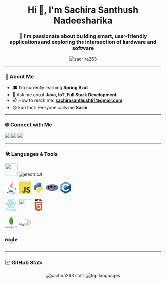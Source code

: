 <h1 align="center">Hi 👋, I'm Sachira Santhush Nadeesharika</h1>
<h3 align="center">🚀 I'm passionate about building smart, user-friendly applications and exploring the intersection of hardware and software</h3>

<p align="center">
  <img src="https://komarev.com/ghpvc/?username=sachira263&label=Profile%20views&color=0e75b6&style=flat" alt="sachira263" />
</p>

---

### 🧠 About Me

- 🎓 I’m currently learning **Spring Boot**
- 💬 Ask me about **Java, IoT, Full Stack Development**
- 📫 How to reach me: **sachirasanthush81@gmail.com**
- 😄 Fun fact: Everyone calls me **Sachi**

---

### 🌐 Connect with Me
<p align="left">
  <a href="mailto:sachirasanthush81@gmail.com"><img src="https://img.icons8.com/fluency/48/gmail.png" width="40"/></a>
  <a href="https://www.linkedin.com/in/sachira-santhush/" target="blank"><img src="https://img.icons8.com/color/48/linkedin.png" width="40"/></a>
  <a href="https://github.com/sachira263" target="blank"><img src="https://img.icons8.com/ios-glyphs/48/github.png" width="40"/></a>
</p>

---

### 🛠️ Languages & Tools
<p align="left">
  <!-- Hardware & Embedded -->
  <a href="https://www.arduino.cc/" target="_blank"><img src="https://cdn.worldvectorlogo.com/logos/arduino-1.svg" width="40" height="40"/></a>
  <img src="https://img.icons8.com/fluency/48/electrical.png" alt="electrical" width="40" height="40"/>
  
  <!-- Programming Languages -->
  <a href="https://www.java.com"><img src="https://raw.githubusercontent.com/devicons/devicon/master/icons/java/java-original.svg" width="40" height="40"/></a>
  <a href="https://developer.mozilla.org/en-US/docs/Web/JavaScript"><img src="https://raw.githubusercontent.com/devicons/devicon/master/icons/javascript/javascript-original.svg" width="40" height="40"/></a>
  <a href="https://www.python.org"><img src="https://raw.githubusercontent.com/devicons/devicon/master/icons/python/python-original.svg" width="40" height="40"/></a>
  <a href="https://www.php.net"><img src="https://raw.githubusercontent.com/devicons/devicon/master/icons/php/php-original.svg" width="40" height="40"/></a>
  <a href="https://www.cprogramming.com/"><img src="https://raw.githubusercontent.com/devicons/devicon/master/icons/c/c-original.svg" width="40" height="40"/></a>

  <!-- Web & Frameworks -->
  <a href="https://reactjs.org/"><img src="https://raw.githubusercontent.com/devicons/devicon/master/icons/react/react-original-wordmark.svg" width="40" height="40"/></a>
  <a href="https://spring.io/"><img src="https://www.vectorlogo.zone/logos/springio/springio-icon.svg" width="40" height="40"/></a>
  <a href="https://www.w3.org/html/"><img src="https://raw.githubusercontent.com/devicons/devicon/master/icons/html5/html5-original-wordmark.svg" width="40" height="40"/></a>

  <!-- Databases -->
  <a href="https://www.mongodb.com/"><img src="https://raw.githubusercontent.com/devicons/devicon/master/icons/mongodb/mongodb-original-wordmark.svg" width="40" height="40"/></a>
  <a href="https://www.mysql.com/"><img src="https://raw.githubusercontent.com/devicons/devicon/master/icons/mysql/mysql-original-wordmark.svg" width="40" height="40"/></a>

  <!-- Backend -->
  <a href="https://nodejs.org"><img src="https://raw.githubusercontent.com/devicons/devicon/master/icons/nodejs/nodejs-original-wordmark.svg" width="40" height="40"/></a>
</p>

---

### 📈 GitHub Stats

<p align="center">
  <img src="https://github-readme-stats.vercel.app/api?username=sachira263&show_icons=true&theme=github_dark" alt="sachira263 stats" height="180"/>
  <img src="https://github-readme-stats.vercel.app/api/top-langs/?username=sachira263&layout=compact&theme=github_dark" alt="top languages" height="180"/>
</p>

